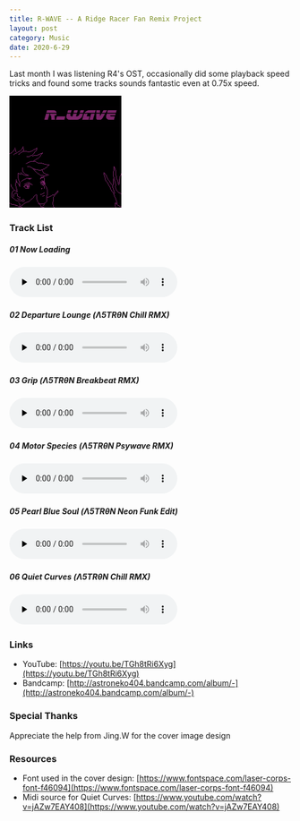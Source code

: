 ```yaml
---
title: R-WAVE -- A Ridge Racer Fan Remix Project
layout: post
category: Music
date: 2020-6-29
---
```


Last month I was listening R4's OST, occasionally did some playback speed tricks and found some tracks sounds fantastic even at 0.75x speed. 

<img src="../music/remix/R_WAVE/cover.png" height = "200" />

### Track List
##### 01 Now Loading
<audio id="audio" controls="" preload="none">
<source id="mp3" src="../music/remix/R_WAVE/01 Now Loading.mp3" type="audio/mpeg">
</audio>

##### 02 Departure Lounge (Λ5TRθN Chill RMX)
<audio id="audio" controls="" preload="none">
<source id="mp3" src="../music/remix/R_WAVE/02 Departure Lounge.mp3" type="audio/mpeg">
</audio>

##### 03 Grip (Λ5TRθN Breakbeat RMX)
<audio id="audio" controls="" preload="none">
<source id="mp3" src="../music/remix/R_WAVE/03 Grip.mp3" type="audio/mpeg">
</audio>

##### 04 Motor Species (Λ5TRθN Psywave RMX)
<audio id="audio" controls="" preload="none">
<source id="mp3" src="../music/remix/R_WAVE/04 Motor Species.mp3" type="audio/mpeg">
</audio>

##### 05 Pearl Blue Soul (Λ5TRθN Neon Funk Edit)
<audio id="audio" controls="" preload="none">
<source id="mp3" src="../music/remix/R_WAVE/05 Pearl Blue Soul.mp3" type="audio/mpeg">
</audio>

##### 06 Quiet Curves (Λ5TRθN Chill RMX)
<audio id="audio" controls="" preload="none">
<source id="mp3" src="../music/remix/R_WAVE/06 Quiet Curves.mp3" type="audio/mpeg">
</audio>

### Links
* YouTube: [https://youtu.be/TGh8tRi6Xyg](https://youtu.be/TGh8tRi6Xyg)
* Bandcamp: [http://astroneko404.bandcamp.com/album/-](http://astroneko404.bandcamp.com/album/-)

### Special Thanks
Appreciate the help from Jing.W for the cover image design

### Resources
* Font used in the cover design:
[https://www.fontspace.com/laser-corps-font-f46094](https://www.fontspace.com/laser-corps-font-f46094)
* Midi source for Quiet Curves: [https://www.youtube.com/watch?v=jAZw7EAY408](https://www.youtube.com/watch?v=jAZw7EAY408)
